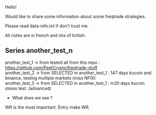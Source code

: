 

Hello!

Would like to share some information about some freqtrade strategies.

Please read data-info.txt if don't trust me.

All notes are in french and mix of british.


## Series another_test_n

another_test_1 -> from tested all from this repo : <https://github.com/PeetCrypto/freqtrade-stuff>  
another_test_2 -> from SELECTED in another_test_1 : 147 days kucoin and binance, testing multiple markets (miss NFIX)  
another_test_3 -> from SELECTED in another_test_1 : m30 days kucoin stress test. (advanced)


- What does we see ? 

WR is the most important. Entry make WR.
